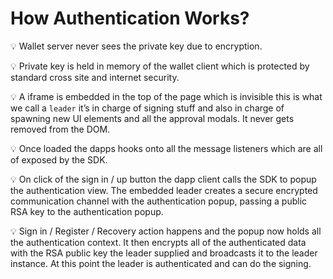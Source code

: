 # How Authentication Works?

💡 Wallet server never sees the private key due to encryption.

💡 Private key is held in memory of the wallet client which is protected by standard cross site and internet security.

💡 A iframe is embedded in the top of the page which is invisible this is what we call a `leader` it’s in charge of signing stuff and also in charge of spawning new UI elements and all the approval modals. It never gets removed from the DOM.

💡 Once loaded the dapps hooks onto all the message listeners which are all of exposed by the SDK.

💡 On click of the sign in / up button the dapp client calls the SDK to popup the authentication view. The embedded leader creates a secure encrypted communication channel with the authentication popup, passing a public RSA key to the authentication popup.

💡 Sign in / Register / Recovery action happens and the popup now holds all the authentication context. It then encrypts all of the authenticated data with the RSA public key the leader supplied and broadcasts it to the leader instance. At this point the leader is authenticated and can do the signing.
